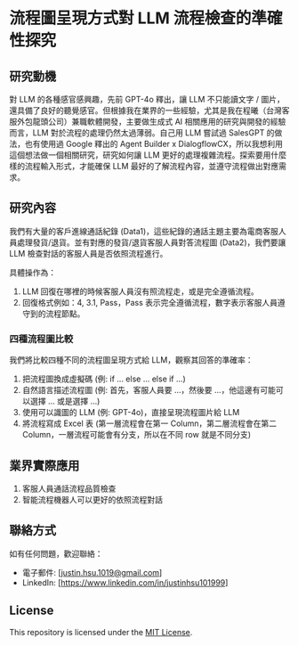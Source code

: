 # 流程圖呈現方式對 LLM 流程檢查的準確性探究

## 研究動機
對 LLM 的各種感官感興趣，先前 GPT-4o 釋出，讓 LLM 不只能讀文字 / 圖片，還具備了良好的聽覺感官。但根據我在業界的一些經驗，尤其是我在程曦（台灣客服外包龍頭公司）兼職軟體開發，主要做生成式 AI 相關應用的研究與開發的經驗而言，LLM 對於流程的處理仍然太過薄弱。自己用 LLM 嘗試過 SalesGPT 的做法，也有使用過 Google 釋出的 Agent Builder x DialogflowCX，所以我想利用這個想法做一個相關研究，研究如何讓 LLM 更好的處理複雜流程。探索要用什麼樣的流程輸入形式，才能確保 LLM 最好的了解流程內容，並遵守流程做出對應需求。

## 研究內容
我們有大量的客戶進線通話紀錄 (Data1)，這些紀錄的通話主題主要為電商客服人員處理發貨/退貨。並有對應的發貨/退貨客服人員對答流程圖 (Data2)，我們要讓 LLM 檢查對話的客服人員是否依照流程進行。

具體操作為：
1. LLM 回復在哪裡的時候客服人員沒有照流程走，或是完全遵循流程。
2. 回復格式例如：4, 3.1, Pass，Pass 表示完全遵循流程，數字表示客服人員遵守到的流程節點。

### 四種流程圖比較
我們將比較四種不同的流程圖呈現方式給 LLM，觀察其回答的準確率：
1. 把流程圖換成虛擬碼 (例: if ... else ... else if ...)
2. 自然語言描述流程圖 (例: 首先，客服人員要 ...，然後要 ...，他這邊有可能可以選擇 ... 或是選擇 ...)
3. 使用可以識圖的 LLM (例: GPT-4o)，直接呈現流程圖片給 LLM
4. 將流程寫成 Excel 表 (第一層流程會在第一 Column，第二層流程會在第二 Column，一層流程可能會有分支，所以在不同 row 就是不同分支)

## 業界實際應用
1. 客服人員通話流程品質檢查
2. 智能流程機器人可以更好的依照流程對話

## 聯絡方式
如有任何問題，歡迎聯絡：
- 電子郵件: [justin.hsu.1019@gmail.com]
- LinkedIn: [https://www.linkedin.com/in/justinhsu101999]

## License
This repository is licensed under the [MIT License](https://github.com/JustinHsu1019/LLM_Workflow_Research/blob/main/LICENSE).
